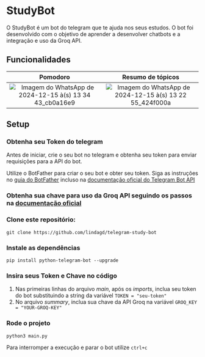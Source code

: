 # StudyBot

O StudyBot é um bot do telegram que te ajuda nos seus estudos.
O bot foi desenvolvido com o objetivo de aprender a desenvolver chatbots e a integração e uso da Groq API.

## Funcionalidades

 Pomodoro           |  Resumo de tópicos
:-------------------------:|:-------------------------:
 ![Imagem do WhatsApp de 2024-12-15 à(s) 13 34 43_cb0a16e9](https://github.com/user-attachments/assets/fba56530-4cbd-4a60-8831-c9d2112ef75a) | ![Imagem do WhatsApp de 2024-12-15 à(s) 13 22 55_424f000a](https://github.com/user-attachments/assets/70279fc4-e873-47db-84a8-b9c2c0b13d7e)

## Setup

### Obtenha seu Token do telegram

Antes de iniciar, crie o seu bot no telegram e obtenha seu token para enviar requisições para a API do bot.

Utilize o BotFather para criar o seu bot e obter seu token. Siga as instruções no [guia do BotFather](https://core.telegram.org/bots/features#botfather) incluso na [documentação oficial do Telegram Bot API](https://core.telegram.org/bots/api)

### Obtenha sua chave para uso da Groq API seguindo os passos na [documentação oficial](https://console.groq.com/docs/quickstart)

### Clone este repositório:

    git clone https://github.com/lindagd/telegram-study-bot

### Instale as dependências

    pip install python-telegram-bot --upgrade

### Insira seus Token e Chave no código

1. Nas primeiras linhas do arquivo *main*, após os *imports*, inclua seu token do bot substituindo a string da variável `TOKEN = "seu-token"`
2. No arquivo *summary*, inclua sua chave da API Groq na variável `GROQ_KEY = "YOUR-GROQ-KEY"`

### Rode o projeto

    python3 main.py

Para interromper a execução e parar o bot utilize `ctrl+c`
